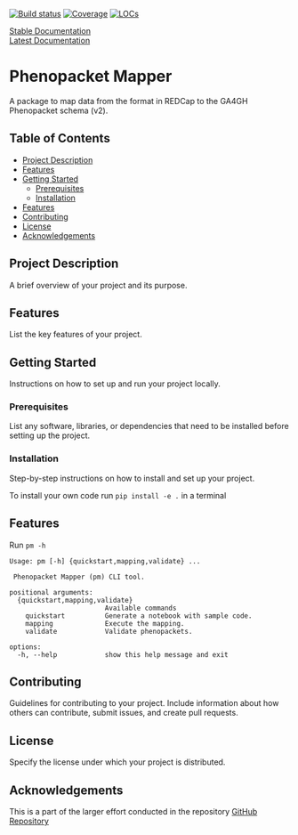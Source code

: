 [![Build status](https://github.com/bih-cei/phenopacket_mapper/workflows/CI/badge.svg)](https://github.com/bih-cei/phenopacket_mapper/actions/workflows/python_ci.yml) [![Coverage](https://img.shields.io/endpoint?url=https://gist.githubusercontent.com/frehburg/67304fe3700ce3d41079e75f4fe9609f/raw/phenopacket_mapper_test_cov.JSON)](https://github.com/bih-cei/phenopacket_mapper/actions/workflows/python_ci.yml) [![LOCs](https://img.shields.io/endpoint?url=https://gist.githubusercontent.com/frehburg/25d4f4d4d222fcb5f266a280b1dd60d4/raw/phenopacket_mapper_locs.JSON)](https://github.com/bih-cei/phenopacket_mapper/actions/workflows/locs.yml)

[Stable Documentation](https://bih-cei.github.io/phenopacket_mapper/stable/)  
[Latest Documentation](https://bih-cei.github.io/phenopacket_mapper/latest/)  

# Phenopacket Mapper

A package to map data from the  format in REDCap to the GA4GH Phenopacket schema (v2).

## Table of Contents

- [Project Description](#project-description)
- [Features](#features)
- [Getting Started](#getting-started)
   - [Prerequisites](#prerequisites)
   - [Installation](#installation)
- [Features](#features)
- [Contributing](#contributing)
- [License](#license)
- [Acknowledgements](#acknowledgements)

## Project Description

A brief overview of your project and its purpose.

## Features

List the key features of your project.

## Getting Started

Instructions on how to set up and run your project locally.

### Prerequisites

List any software, libraries, or dependencies that need to be installed before setting up the project.

### Installation

Step-by-step instructions on how to install and set up your project.

To install your own code run `pip install -e .` in a terminal

## Features

Run `pm -h`

```
Usage: pm [-h] {quickstart,mapping,validate} ...

 Phenopacket Mapper (pm) CLI tool.

positional arguments:
  {quickstart,mapping,validate}
                        Available commands
    quickstart          Generate a notebook with sample code.
    mapping             Execute the mapping.
    validate            Validate phenopackets.

options:
  -h, --help            show this help message and exit
```

## Contributing

Guidelines for contributing to your project. Include information about how others can contribute, submit issues, and create pull requests.

## License

Specify the license under which your project is distributed.

## Acknowledgements
This is a part of the larger effort conducted in the  repository [ GitHub Repository](www.github.com/bih-cei/)
